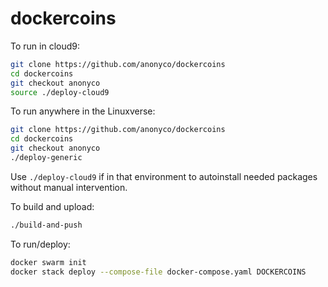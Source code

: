 # dockercoins

To run in cloud9:

```sh
git clone https://github.com/anonyco/dockercoins
cd dockercoins
git checkout anonyco
source ./deploy-cloud9
```

To run anywhere in the Linuxverse:

```sh
git clone https://github.com/anonyco/dockercoins
cd dockercoins
git checkout anonyco
./deploy-generic
```

Use `./deploy-cloud9` if in that environment to autoinstall needed packages without manual intervention.

To build and upload:

```sh
./build-and-push
```

To run/deploy:

```sh
docker swarm init
docker stack deploy --compose-file docker-compose.yaml DOCKERCOINS
```



